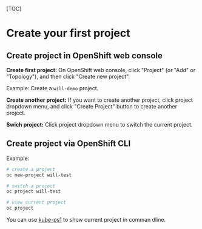 [TOC]

# Create your first project

## Create project in OpenShift web console

**Create first project:**
On OpenShift web console, click "Project" (or "Add" or "Topology"), and then click "Create new project".

Example: 
Create a `will-demo` project.

**Create another project:**
If you want to create another project, click project dropdown menu, and click "Create Project" button to create another project.

**Swich project:**
Click project dropdown menu to switch the current project.

## Create project via OpenShift CLI

Example:
```bash
# create a project
oc new-project will-test

# switch a project
oc project will-test

# view current project
oc project
```

You can use [kube-ps1](https://github.com/jonmosco/kube-ps1) to show current project in comman dline.
